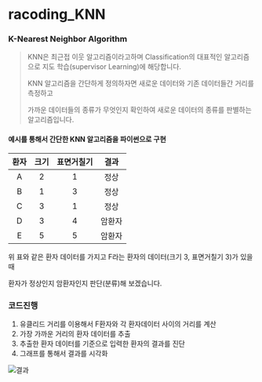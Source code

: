 # racoding_KNN
### K-Nearest Neighbor Algorithm
> KNN은 최근접 이웃 알고리즘이라고하며 Classification의 대표적인 알고리즘으로 지도 학습(supervisor Learning)에 해당합니다.
> 
> KNN 알고리즘을 간단하게 정의하자면 새로운 데이터와 기존 데이터들간 거리를 측정하고 
>
> 가까운 데이터들의 종류가 무엇인지 확인하여 새로운 데이터의 종류를 판별하는 알고리즘입니다.

#### 예시를 통해서 간단한 KNN 알고리즘을 파이썬으로 구현
|환자|크기|표면거칠기|결과|
|:--:|:--:|:--:|:--:|
|A|2|1|정상|
|B|1|3|정상|
|C|3|1|정상|
|D|3|4|암환자|
|E|5|5|암환자|

위 표와 같은 환자 데이터를 가지고 F라는 환자의 데이터(크기 3, 표면거칠기 3)가 있을 때 

환자가 정상인지 암환자인지 판단(분류)해 보겠습니다.

### 코드진행
1. 유클리드 거리를 이용해서 F환자와 각 환자데이터 사이의 거리를 계산
2. 가장 가까운 거리의 환자 데이터를 추출
3. 추출한 환자 데이터를 기준으로 입력한 환자의 결과를 진단
4. 그래프를 통해서 결과를 시각화

![결과](https://user-images.githubusercontent.com/72850237/121702178-9a144d80-cb0c-11eb-81d6-4b718fbf45ef.png)
